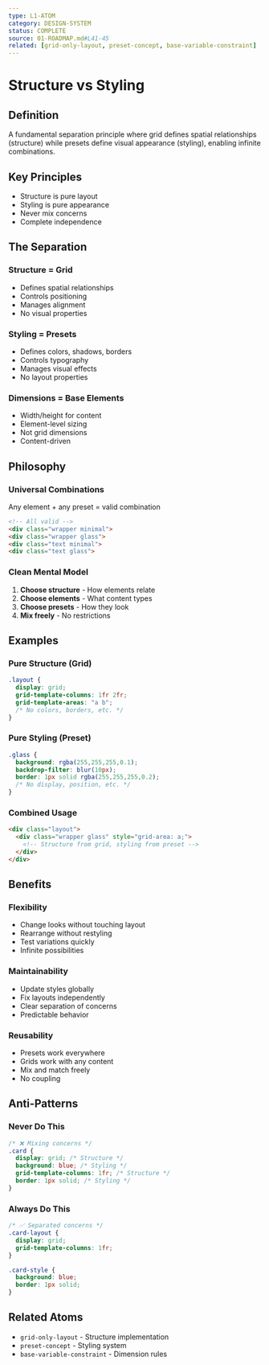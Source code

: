```yaml
---
type: L1-ATOM
category: DESIGN-SYSTEM
status: COMPLETE
source: 01-ROADMAP.md#L41-45
related: [grid-only-layout, preset-concept, base-variable-constraint]
---
```


# Structure vs Styling

## Definition
A fundamental separation principle where grid defines spatial relationships (structure) while presets define visual appearance (styling), enabling infinite combinations.

## Key Principles
- Structure is pure layout
- Styling is pure appearance
- Never mix concerns
- Complete independence

## The Separation

### Structure = Grid
- Defines spatial relationships
- Controls positioning
- Manages alignment
- No visual properties

### Styling = Presets
- Defines colors, shadows, borders
- Controls typography
- Manages visual effects
- No layout properties

### Dimensions = Base Elements
- Width/height for content
- Element-level sizing
- Not grid dimensions
- Content-driven

## Philosophy

### Universal Combinations
Any element + any preset = valid combination
```html
<!-- All valid -->
<div class="wrapper minimal">
<div class="wrapper glass">
<div class="text minimal">
<div class="text glass">
```

### Clean Mental Model
1. **Choose structure** - How elements relate
2. **Choose elements** - What content types
3. **Choose presets** - How they look
4. **Mix freely** - No restrictions

## Examples

### Pure Structure (Grid)
```css
.layout {
  display: grid;
  grid-template-columns: 1fr 2fr;
  grid-template-areas: "a b";
  /* No colors, borders, etc. */
}
```

### Pure Styling (Preset)
```css
.glass {
  background: rgba(255,255,255,0.1);
  backdrop-filter: blur(10px);
  border: 1px solid rgba(255,255,255,0.2);
  /* No display, position, etc. */
}
```

### Combined Usage
```html
<div class="layout">
  <div class="wrapper glass" style="grid-area: a;">
    <!-- Structure from grid, styling from preset -->
  </div>
</div>
```

## Benefits

### Flexibility
- Change looks without touching layout
- Rearrange without restyling
- Test variations quickly
- Infinite possibilities

### Maintainability
- Update styles globally
- Fix layouts independently
- Clear separation of concerns
- Predictable behavior

### Reusability
- Presets work everywhere
- Grids work with any content
- Mix and match freely
- No coupling

## Anti-Patterns

### Never Do This
```css
/* ❌ Mixing concerns */
.card {
  display: grid; /* Structure */
  background: blue; /* Styling */
  grid-template-columns: 1fr; /* Structure */
  border: 1px solid; /* Styling */
}
```

### Always Do This
```css
/* ✅ Separated concerns */
.card-layout {
  display: grid;
  grid-template-columns: 1fr;
}

.card-style {
  background: blue;
  border: 1px solid;
}
```

## Related Atoms
- `grid-only-layout` - Structure implementation
- `preset-concept` - Styling system
- `base-variable-constraint` - Dimension rules